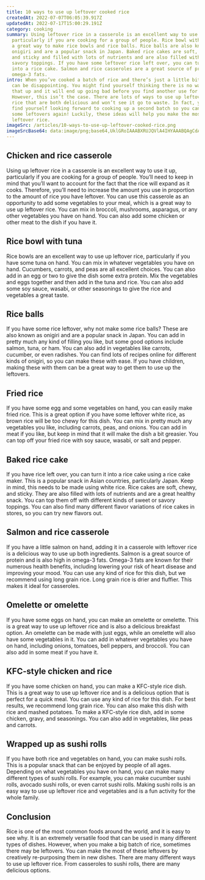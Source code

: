 ```yaml
---
title: 10 ways to use up leftover cooked rice
createdAt: 2022-07-07T06:05:39.917Z
updatedAt: 2022-07-17T15:00:29.191Z
category: cooking
summary: Using leftover rice in a casserole is an excellent way to use it up,
  particularly if you are cooking for a group of people. Rice bowl with tuna is
  a great way to make rice bowls and rice balls. Rice balls are also known as
  onigiri and are a popular snack in Japan. Baked rice cakes are soft, chewy,
  and sticky and filled with lots of nutrients and are also filled with sweet or
  savory toppings. If you have some leftover rice left over, you can turn it
  into a rice cake. Salmon and rice casseroles are a great source of protein and
  omega-3 fats.
intro: When you’ve cooked a batch of rice and there’s just a little bit left, it
  can be disappointing. You might find yourself thinking there is no way to use
  that up and it will end up going bad before you find another use for it.
  However, this isn’t the case. There are lots of ways to use up leftover cooked
  rice that are both delicious and won’t see it go to waste. In fact, you might
  find yourself looking forward to cooking up a second batch so you can have
  some leftovers again! Luckily, these ideas will help you make the most of your
  leftover rice.
imageSrc: /articles/10-ways-to-use-up-leftover-cooked-rice.png
imageSrcBase64: data:image/png;base64,UklGRoIAAABXRUJQVlA4IHYAAABQAgCdASoKAAoAAUAmJZwCdIIjGZMTyWtb6wAA/u0rlt08YlGH5LNr5/pvE5F5X9Md3rfnFn+FQyWPTrvW/La/8zVQR1LHm05rPf+vtPjfv2IiTq9s7r3Gvn8gOpYzRXpi6wvWK8BI9tRwJLutSUJk2FY4AAAA
---
```


## Chicken and rice casserole

Using up leftover rice in a casserole is an excellent way to use it up, particularly if you are cooking for a group of people. You’ll need to keep in mind that you’ll want to account for the fact that the rice will expand as it cooks. Therefore, you’ll need to increase the amount you use in proportion to the amount of rice you have leftover. You can use this casserole as an opportunity to add some vegetables to your meal, which is a great way to use up leftover rice. You can mix in broccoli, mushrooms, asparagus, or any other vegetables you have on hand. You can also add some chicken or other meat to the dish if you have it.

## Rice bowl with tuna

Rice bowls are an excellent way to use up leftover rice, particularly if you have some tuna on hand. You can mix in whatever vegetables you have on hand. Cucumbers, carrots, and peas are all excellent choices. You can also add in an egg or two to give the dish some extra protein. Mix the vegetables and eggs together and then add in the tuna and rice. You can also add some soy sauce, wasabi, or other seasonings to give the rice and vegetables a great taste.

## Rice balls

If you have some rice leftover, why not make some rice balls? These are also known as onigiri and are a popular snack in Japan. You can add in pretty much any kind of filling you like, but some good options include salmon, tuna, or ham. You can also add in vegetables like carrots, cucumber, or even radishes. You can find lots of recipes online for different kinds of onigiri, so you can make these with ease. If you have children, making these with them can be a great way to get them to use up the leftovers.

## Fried rice

If you have some egg and some vegetables on hand, you can easily make fried rice. This is a great option if you have some leftover white rice, as brown rice will be too chewy for this dish. You can mix in pretty much any vegetables you like, including carrots, peas, and onions. You can add in meat if you like, but keep in mind that it will make the dish a bit greasier. You can top off your fried rice with soy sauce, wasabi, or salt and pepper.

## Baked rice cake

If you have rice left over, you can turn it into a rice cake using a rice cake maker. This is a popular snack in Asian countries, particularly Japan. Keep in mind, this needs to be made using white rice. Rice cakes are soft, chewy, and sticky. They are also filled with lots of nutrients and are a great healthy snack. You can top them off with different kinds of sweet or savory toppings. You can also find many different flavor variations of rice cakes in stores, so you can try new flavors out.

## Salmon and rice casserole

If you have a little salmon on hand, adding it in a casserole with leftover rice is a delicious way to use up both ingredients. Salmon is a great source of protein and is also high in omega-3 fats. Omega-3 fats are known for their numerous health benefits, including lowering your risk of heart disease and improving your mood. You can use any kind of rice for this dish, but we recommend using long grain rice. Long grain rice is drier and fluffier. This makes it ideal for casseroles.

## Omelette or omelette

If you have some eggs on hand, you can make an omelette or omelette. This is a great way to use up leftover rice and is also a delicious breakfast option. An omelette can be made with just eggs, while an omelette will also have some vegetables in it. You can add in whatever vegetables you have on hand, including onions, tomatoes, bell peppers, and broccoli. You can also add in some meat if you have it.

## KFC-style chicken and rice

If you have some chicken on hand, you can make a KFC-style rice dish. This is a great way to use up leftover rice and is a delicious option that is perfect for a quick meal. You can use any kind of rice for this dish. For best results, we recommend long grain rice. You can also make this dish with rice and mashed potatoes. To make a KFC-style rice dish, add in some chicken, gravy, and seasonings. You can also add in vegetables, like peas and carrots.

## Wrapped up as sushi rolls

If you have both rice and vegetables on hand, you can make sushi rolls. This is a popular snack that can be enjoyed by people of all ages. Depending on what vegetables you have on hand, you can make many different types of sushi rolls. For example, you can make cucumber sushi rolls, avocado sushi rolls, or even carrot sushi rolls. Making sushi rolls is an easy way to use up leftover rice and vegetables and is a fun activity for the whole family.

## Conclusion

Rice is one of the most common foods around the world, and it is easy to see why. It is an extremely versatile food that can be used in many different types of dishes. However, when you make a big batch of rice, sometimes there may be leftovers. You can make the most of these leftovers by creatively re-purposing them in new dishes. There are many different ways to use up leftover rice. From casseroles to sushi rolls, there are many delicious options.
